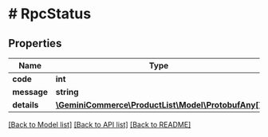 # # RpcStatus


## Properties


Name | Type | Description | Notes
------------ | ------------- | ------------- | -------------
**code**| **int** |   | [optional]
**message**| **string** |   | [optional]
**details**| [**\GeminiCommerce\ProductList\Model\ProtobufAny[]**](ProtobufAny.md) |   | [optional]


[[Back to Model list]](../../README.md#models) [[Back to API list]](../../README.md#endpoints) [[Back to README]](../../README.md)